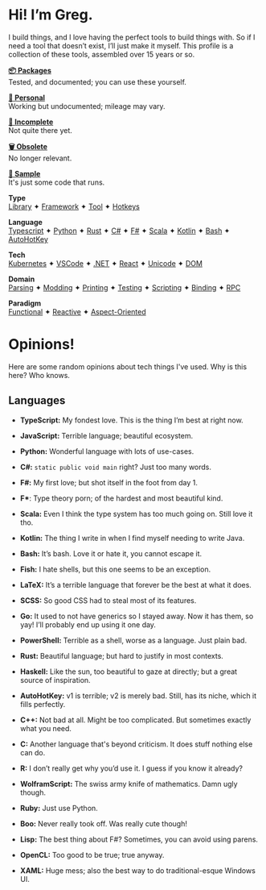 



# Hi! I’m Greg.

I build things, and I love having the perfect tools to build things with. So if I need a tool that doesn’t exist, I’ll just make it myself. This profile is a collection of these tools, assembled over 15 years or so. 

**[📦 Packages](https://github.com/GregRos?tab=repositories&q=topic%3Apackage+-topic%3Aincomplete+-topic%3Aobsolete)**<br>
Tested, and documented; you can use these yourself.

**[🤗 Personal](https://github.com/GregRos?tab=repositories&q=topic%3Apersonal)**<br>
Working but undocumented; mileage may vary.

**[🧩 Incomplete](https://github.com/GregRos?tab=repositories&q=topic%3Aincomplete+topic%3Apackage+-topic%3Aincomplete+-topic%3Aobsolete)**<br>
Not quite there yet.

**[🗑️ Obsolete](https://github.com/GregRos?tab=repositories&q=topic%3Aobsolete)**<br>
No longer relevant.

**[🦠 Sample](https://github.com/GregRos?tab=repositories&q=topic%3Asample)**<br>
It's just some code that runs.

**Type**<br>
[Library](https://github.com/GregRos?tab=repositories&q=topic%3Alibrary+topic%3Apackage+-topic%3Aincomplete+-topic%3Aobsolete)  ✦  [Framework](https://github.com/GregRos?tab=repositories&q=topic%3Aframework+topic%3Apackage+-topic%3Aincomplete+-topic%3Aobsolete)  ✦  [Tool](https://github.com/GregRos?tab=repositories&q=topic%3Atool+-topic%3Aobsolete)  ✦  [Hotkeys](https://github.com/GregRos?tab=repositories&q=topic%3Ahotkeys)

**Language**<br>
[Typescript](https://github.com/GregRos?tab=repositories&q=topic%3Atypescript+topic%3Apackage+-topic%3Aincomplete+-topic%3Aobsolete)  ✦  [Python](https://github.com/GregRos?tab=repositories&q=topic%3Apython+topic%3Apackage+-topic%3Aincomplete+-topic%3Aobsolete)  ✦  [Rust](https://github.com/GregRos?tab=repositories&q=topic%3Arust)  ✦  [C#](https://github.com/GregRos?tab=repositories&q=topic%3Acsharp)  ✦  [F#](https://github.com/GregRos?tab=repositories&q=topic%3Afsharp)  ✦  [Scala](https://github.com/GregRos?tab=repositories&q=topic%3Ascala)  ✦  [Kotlin](https://github.com/GregRos?tab=repositories&q=topic%3Akotlin)  ✦  [Bash](https://github.com/GregRos?tab=repositories&q=topic%3Abash)  ✦  [AutoHotKey](https://github.com/GregRos?tab=repositories&q=topic%3Aahk)

**Tech**<br>
[Kubernetes](https://github.com/GregRos?tab=repositories&q=topic%3Akubernetes)  ✦  [VSCode](https://github.com/GregRos?tab=repositories&q=topic%3Avscode)  ✦  [.NET](https://github.com/GregRos?tab=repositories&q=topic%3Adotnet)  ✦  [React](https://github.com/GregRos?tab=repositories&q=topic%3Areact)  ✦  [Unicode](https://github.com/GregRos?tab=repositories&q=topic%3Aunicode)  ✦  [DOM](https://github.com/GregRos?tab=repositories&q=topic%3Adom)

**Domain**<br>
[Parsing](https://github.com/GregRos?tab=repositories&q=topic%3Aparsing+topic%3Apackage+-topic%3Aincomplete+-topic%3Aobsolete)  ✦  [Modding](https://github.com/GregRos?tab=repositories&q=topic%3Amodding+topic%3Apackage+-topic%3Aincomplete+-topic%3Aobsolete)  ✦  [Printing](https://github.com/GregRos?tab=repositories&q=topic%3Aprint+topic%3Apackage+-topic%3Aincomplete+-topic%3Aobsolete)  ✦  [Testing](https://github.com/GregRos?tab=repositories&q=topic%3Atesting+topic%3Apackage+-topic%3Aincomplete+-topic%3Aobsolete)  ✦  [Scripting](https://github.com/GregRos?tab=repositories&q=topic%3Ascripting+topic%3Apackage+-topic%3Aincomplete+-topic%3Aobsolete)  ✦  [Binding](https://github.com/GregRos?tab=repositories&q=topic%3Abinding)  ✦  [RPC](https://github.com/GregRos?tab=repositories&q=topic%3Arpc)

**Paradigm**<br>
[Functional](https://github.com/GregRos?tab=repositories&q=topic%3Afunctional-programming+-topic%3Aobsolete)  ✦  [Reactive](https://github.com/GregRos?tab=repositories&q=topic%3Areactive-programming+-topic%3Aobsolete)  ✦  [Aspect-Oriented](https://github.com/GregRos?tab=repositories&q=topic%3Aaspect-oriented-programming+-topic%3Aobsolete)


# Opinions!
Here are some random opinions about tech things I've used. Why is this here? Who knows.

## Languages
- **TypeScript:** My fondest love. This is the thing I’m best at right now.

- **JavaScript:** Terrible language; beautiful ecosystem.

- **Python:** Wonderful language with lots of use-cases.

- **C#:** `static public void main` right? Just too many words.

- **F#:** My first love; but shot itself in the foot from day 1.

- __F*__: Type theory porn; of the hardest and most beautiful kind.

- **Scala:** Even I think the type system has too much going on. Still love it tho.

- **Kotlin:** The thing I write in when I find myself needing to write Java.

- **Bash:** It’s bash. Love it or hate it, you cannot escape it.

- **Fish:** I hate shells, but this one seems to be an exception.

- **LaTeX:** It’s a terrible language that forever be the best at what it does.

- **SCSS:** So good CSS had to steal most of its features.

- **Go:** It used to not have generics so I stayed away. Now it has them, so yay! I’ll probably end up using it one day.

- **PowerShell:** Terrible as a shell, worse as a language. Just plain bad.

- **Rust:** Beautiful language; but hard to justify in most contexts.

- **Haskell:** Like the sun, too beautiful to gaze at directly; but a great source of inspiration.

- **AutoHotKey:** v1 is terrible; v2 is merely bad. Still, has its niche, which it fills perfectly.

- **C++:** Not bad at all. Might be too complicated. But sometimes exactly what you need.

- **C:** Another language that's beyond criticism. It does stuff nothing else can do.

- **R:** I don’t really get why you’d use it. I guess if you know it already?

- **WolframScript:** The swiss army knife of mathematics. Damn ugly though.

- **Ruby:** Just use Python.

- **Boo:** Never really took off. Was really cute though!

- **Lisp:** The best thing about F#? Sometimes, you can avoid using parens.

- **OpenCL:** Too good to be true; true anyway.

- **XAML:** Huge mess; also the best way to do traditional-esque Windows UI.